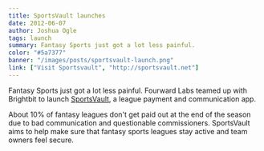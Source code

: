 ```yaml
---
title: SportsVault launches
date: 2012-06-07
author: Joshua Ogle
tags: launch
summary: Fantasy Sports just got a lot less painful.
color: "#5a7377"
banner: "/images/posts/sportsvault-launch.png"
link: ["Visit Sportsvault", "http://sportsvault.net"]
---
```

Fantasy Sports just got a lot less painful. Fourward Labs teamed up with Brightbit to launch [SportsVault](http://sportsvault.net), a league payment and communication app.

About 10% of fantasy leagues don't get paid out at the end of the season due to bad communication and questionable commissioners. SportsVault aims to help make sure that fantasy sports leagues stay active and team owners feel secure.
